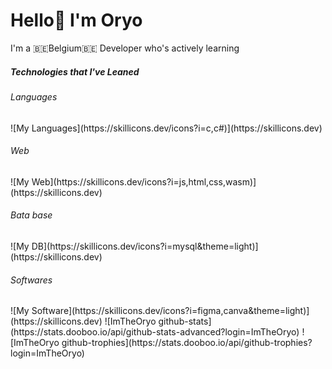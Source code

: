 <h1>Hello👋 I'm Oryo</h1>

<p>I'm a 🇧🇪Belgium🇧🇪 Developer who's actively learning</p>

<h5>Technologies that I've Leaned</h5>
<p></p>

<h6>Languages</h6>
![My Languages](https://skillicons.dev/icons?i=c,c#)](https://skillicons.dev)
<h6>Web</h6>
![My Web](https://skillicons.dev/icons?i=js,html,css,wasm)](https://skillicons.dev)
<h6>Bata base</h6>
![My DB](https://skillicons.dev/icons?i=mysql&theme=light)](https://skillicons.dev)
<h6>Softwares</h6>
![My Software](https://skillicons.dev/icons?i=figma,canva&theme=light)](https://skillicons.dev)
![ImTheOryo github-stats](https://stats.dooboo.io/api/github-stats-advanced?login=ImTheOryo)
![ImTheOryo github-trophies](https://stats.dooboo.io/api/github-trophies?login=ImTheOryo)



